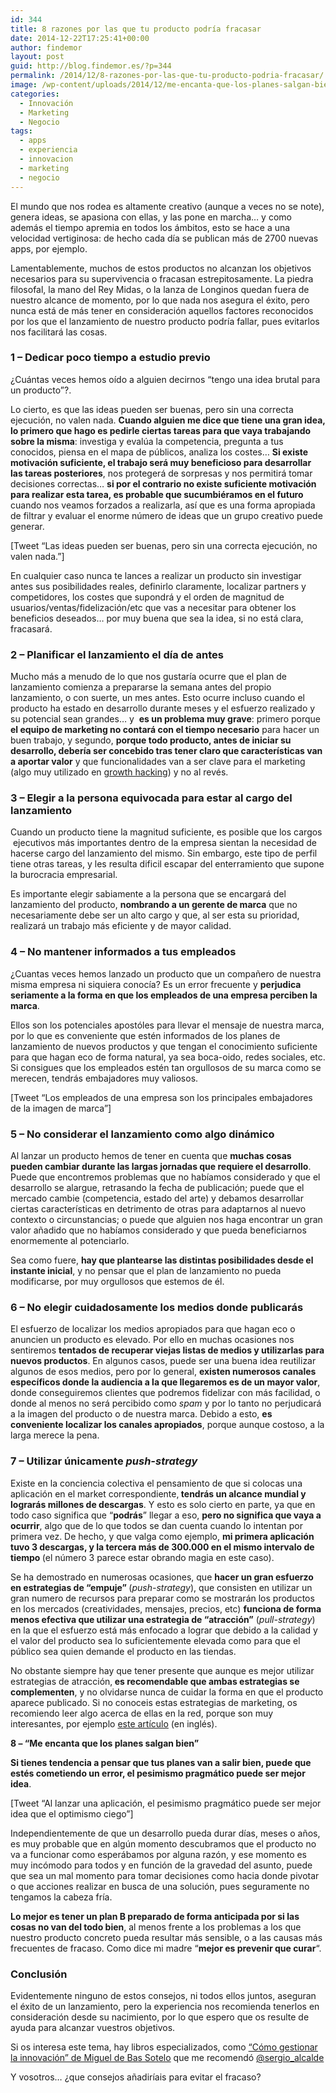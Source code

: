 ```yaml
---
id: 344
title: 8 razones por las que tu producto podría fracasar
date: 2014-12-22T17:25:41+00:00
author: findemor
layout: post
guid: http://blog.findemor.es/?p=344
permalink: /2014/12/8-razones-por-las-que-tu-producto-podria-fracasar/
image: /wp-content/uploads/2014/12/me-encanta-que-los-planes-salgan-bien.jpg
categories:
  - Innovación
  - Marketing
  - Negocio
tags:
  - apps
  - experiencia
  - innovacion
  - marketing
  - negocio
---
```

<p dir="ltr">
  El mundo que nos rodea es altamente creativo (aunque a veces no se note), genera ideas, se apasiona con ellas, y las pone en marcha&#8230; y como además el tiempo apremia en todos los ámbitos, esto se hace a una velocidad vertiginosa: de hecho cada día se publican más de 2700 nuevas apps, por ejemplo.
</p>

<p dir="ltr">
  Lamentablemente, muchos de estos productos no alcanzan los objetivos necesarios para su supervivencia o fracasan estrepitosamente. La piedra filosofal, la mano del Rey Midas, o la lanza de Longinos quedan fuera de nuestro alcance de momento, por lo que nada nos asegura el éxito, pero nunca está de más tener en consideración aquellos factores reconocidos por los que el lanzamiento de nuestro producto podría fallar, pues evitarlos nos facilitará las cosas.
</p>

<p dir="ltr">
  <!--more-->
</p>

<h3 dir="ltr">
  1 &#8211; Dedicar poco tiempo a estudio previo
</h3>

<p dir="ltr">
  ¿Cuántas veces hemos oído a alguien decirnos &#8220;tengo una idea brutal para un producto&#8221;?.
</p>

<p dir="ltr">
  Lo cierto, es que las ideas pueden ser buenas, pero sin una correcta ejecución, no valen nada. <strong>Cuando alguien me dice que tiene una gran idea, lo primero que hago es pedirle ciertas tareas para que vaya trabajando sobre la misma</strong>: investiga y evalúa la competencia, pregunta a tus conocidos, piensa en el mapa de públicos, analiza los costes&#8230; <strong>Si existe motivación suficiente, el trabajo será muy beneficioso para desarrollar las tareas posteriores</strong>, nos protegerá de sorpresas y nos permitirá tomar decisiones correctas&#8230; <strong>si por el contrario no existe suficiente motivación para realizar esta tarea, es probable que sucumbiéramos en el futuro</strong> cuando nos veamos forzados a realizarla, así que es una forma apropiada de filtrar y evaluar el enorme número de ideas que un grupo creativo puede generar.
</p>

[Tweet &#8220;Las ideas pueden ser buenas, pero sin una correcta ejecución, no valen nada.&#8221;]

<p dir="ltr">
  En cualquier caso nunca te lances a realizar un producto sin investigar antes sus posibilidades reales, definirlo claramente, localizar partners y competidores, los costes que supondrá y el orden de magnitud de usuarios/ventas/fidelización/etc que vas a necesitar para obtener los beneficios deseados&#8230; por muy buena que sea la idea, si no está clara, fracasará.
</p>

<h3 dir="ltr">
  2 &#8211; Planificar el lanzamiento el día de antes
</h3>

<p dir="ltr">
  Mucho más a menudo de lo que nos gustaría ocurre que el plan de lanzamiento comienza a prepararse la semana antes del propio lanzamiento, o con suerte, un mes antes. Esto ocurre incluso cuando el producto ha estado en desarrollo durante meses y el esfuerzo realizado y su potencial sean grandes… y  <strong>es un problema muy grave</strong>: primero porque <strong>el equipo de marketing no contará con el tiempo necesario</strong> para hacer un buen trabajo, y segundo, <strong>porque todo producto, antes de iniciar su desarrollo, debería ser concebido tras tener claro que características van a aportar valor</strong> y que funcionalidades van a ser clave para el marketing (algo muy utilizado en <a href="http://www.marketingguerrilla.es/que-es-el-growth-hacking/" target="_blank" rel="nofollow">growth hacking</a>) y no al revés.
</p>

<h3 dir="ltr">
  3 &#8211; Elegir a la persona equivocada para estar al cargo del lanzamiento
</h3>

<p dir="ltr">
  Cuando un producto tiene la magnitud suficiente, es posible que los cargos  ejecutivos más importantes dentro de la empresa sientan la necesidad de hacerse cargo del lanzamiento del mismo. Sin embargo, este tipo de perfil tiene otras tareas, y les resulta dificil escapar del enterramiento que supone la burocracia empresarial.
</p>

<p dir="ltr">
  Es importante elegir sabiamente a la persona que se encargará del lanzamiento del producto, <strong>nombrando a un gerente de marca</strong> que no necesariamente debe ser un alto cargo y que, al ser esta su prioridad, realizará un trabajo más eficiente y de mayor calidad.
</p>

<h3 dir="ltr">
  4 &#8211; No mantener informados a tus empleados
</h3>

<p dir="ltr">
  ¿Cuantas veces hemos lanzado un producto que un compañero de nuestra misma empresa ni siquiera conocía? Es un error frecuente y <strong>perjudica seriamente a la forma en que los empleados de una empresa perciben la marca</strong>.
</p>

<p dir="ltr">
  Ellos son los potenciales apostóles para llevar el mensaje de nuestra marca, por lo que es conveniente que estén informados de los planes de lanzamiento de nuevos productos y que tengan el conocimiento suficiente para que hagan eco de forma natural, ya sea boca-oido, redes sociales, etc. Si consigues que los empleados estén tan orgullosos de su marca como se merecen, tendrás embajadores muy valiosos.
</p>

<p dir="ltr">
  [Tweet &#8220;Los empleados de una empresa son los principales embajadores de la imagen de marca&#8221;]
</p>

<h3 dir="ltr">
  5 &#8211; No considerar el lanzamiento como algo dinámico
</h3>

<p dir="ltr">
  Al lanzar un producto hemos de tener en cuenta que <strong>muchas cosas pueden cambiar durante las largas jornadas que requiere el desarrollo</strong>. Puede que encontremos problemas que no habíamos considerado y que el desarrollo se alargue, retrasando la fecha de publicación; puede que el mercado cambie (competencia, estado del arte) y debamos desarrollar ciertas características en detrimento de otras para adaptarnos al nuevo contexto o circunstancias; o puede que alguien nos haga encontrar un gran valor añadido que no habíamos considerado y que pueda beneficiarnos enormemente al potenciarlo.
</p>

<p dir="ltr">
  Sea como fuere, <strong>hay que plantearse las distintas posibilidades desde el instante inicial</strong>, y no pensar que el plan de lanzamiento no pueda modificarse, por muy orgullosos que estemos de él.
</p>

<h3 dir="ltr">
  6 &#8211; No elegir cuidadosamente los medios donde publicarás
</h3>

<p dir="ltr">
  El esfuerzo de localizar los medios apropiados para que hagan eco o anuncien un producto es elevado. Por ello en muchas ocasiones nos sentiremos <strong>tentados de recuperar viejas listas de medios y utilizarlas para nuevos productos</strong>. En algunos casos, puede ser una buena idea reutilizar algunos de esos medios, pero por lo general, <strong>existen numerosos canales específicos donde la audiencia a la que llegaremos es de un mayor valor</strong>, donde conseguiremos clientes que podremos fidelizar con más facilidad, o donde al menos no será percibido como <em>spam</em> y por lo tanto no perjudicará a la imagen del producto o de nuestra marca. Debido a esto, <strong>es conveniente localizar los canales apropiados</strong>, porque aunque costoso, a la larga merece la pena.
</p>

<h3 dir="ltr">
  7 &#8211; Utilizar únicamente <em>push-strategy</em>
</h3>

<p dir="ltr">
  Existe en la conciencia colectiva el pensamiento de que si colocas una aplicación en el market correspondiente,<strong> tendrás un alcance mundial y lograrás millones de descargas</strong>. Y esto es solo cierto en parte, ya que en todo caso significa que “<strong>podrás</strong>” llegar a eso, <strong>pero no significa que vaya a ocurrir</strong>, algo que de lo que todos se dan cuenta cuando lo intentan por primera vez. De hecho, y que valga como ejemplo, <strong>mi primera aplicación tuvo 3 descargas, y la tercera más de 300.000 en el mismo intervalo de tiempo </strong>(el número 3 parece estar obrando magia en este caso).
</p>

<p dir="ltr">
  Se ha demostrado en numerosas ocasiones, que <strong>hacer un gran esfuerzo en estrategias de “empuje” </strong>(<em>push-strategy</em>), que consisten en utilizar un gran numero de recursos para preparar como se mostrarán los productos en los mercados (creatividades, mensajes, precios, etc) <strong>funciona de forma menos efectiva que utilizar una estrategia de “atracción”</strong> (<em>pull-strategy</em>) en la que el esfuerzo está más enfocado a lograr que debido a la calidad y el valor del producto sea lo suficientemente elevada como para que el público sea quien demande el producto en las tiendas.
</p>

<p dir="ltr">
  No obstante siempre hay que tener presente que aunque es mejor utilizar estrategias de atracción,<strong> es recomendable que ambas estrategias se complementen</strong>, y no olvidarse nunca de cuidar la forma en que el producto aparece publicado. Si no conoceis estas estrategias de marketing, os recomiendo leer algo acerca de ellas en la red, porque son muy interesantes, por ejemplo <a href="http://www.marketing-made-simple.com/articles/push-pull-strategy.htm#.VJFJgiuG9vE" target="_blank" rel="nofollow">este artículo</a> (en inglés).
</p>

<p dir="ltr">
  <strong>8 &#8211; “Me encanta que los planes salgan bien”</strong>
</p>

<p dir="ltr">
  <strong>Si tienes tendencia a pensar que tus planes van a salir bien, puede que estés cometiendo un error, el pesimismo pragmático puede ser mejor idea</strong>.
</p>

<p dir="ltr">
  [Tweet &#8220;Al lanzar una aplicación, el pesimismo pragmático puede ser mejor idea que el optimismo ciego&#8221;]
</p>

<p dir="ltr">
  Independientemente de que un desarrollo pueda durar días, meses o años, es muy probable que en algún momento descubramos que el producto no va a funcionar como esperábamos por alguna razón, y ese momento es muy incómodo para todos y en función de la gravedad del asunto, puede que sea un mal momento para tomar decisiones como hacia donde pivotar o que acciones realizar en busca de una solución, pues seguramente no tengamos la cabeza fría.
</p>

<p dir="ltr">
  <strong>Lo mejor es tener un plan B preparado de forma anticipada por si las cosas no van del todo bien</strong>, al menos frente a los problemas a los que nuestro producto concreto pueda resultar más sensible, o a las causas más frecuentes de fracaso. Como dice mi madre &#8220;<strong>mejor es prevenir que curar</strong>&#8220;.
</p>

<h3 dir="ltr">
  Conclusión
</h3>

<p dir="ltr">
  Evidentemente ninguno de estos consejos, ni todos ellos juntos, aseguran el éxito de un lanzamiento, pero la experiencia nos recomienda tenerlos en consideración desde su nacimiento, por lo que espero que os resulte de ayuda para alcanzar vuestros objetivos.
</p>

<p dir="ltr">
  Si os interesa este tema, hay libros especializados, como <a title="Como Gestionar la Innovacion" href="http://books.google.es/books/about/C%C3%B3mo_gestionar_la_innovaci%C3%B3n.html?id=ASSroAEACAAJ&redir_esc=y" target="_blank" rel="nofollow">&#8220;Cómo gestionar la innovación&#8221; de Miguel de Bas Sotelo</a> que me recomendó <a title="Sergio Alcalde" href="https://twitter.com/sergio_alcalde" target="_blank" rel="nofollow">@sergio_alcalde</a>
</p>

<p dir="ltr">
  Y vosotros&#8230; ¿que consejos añadiríais para evitar el fracaso?
</p>

<p dir="ltr">